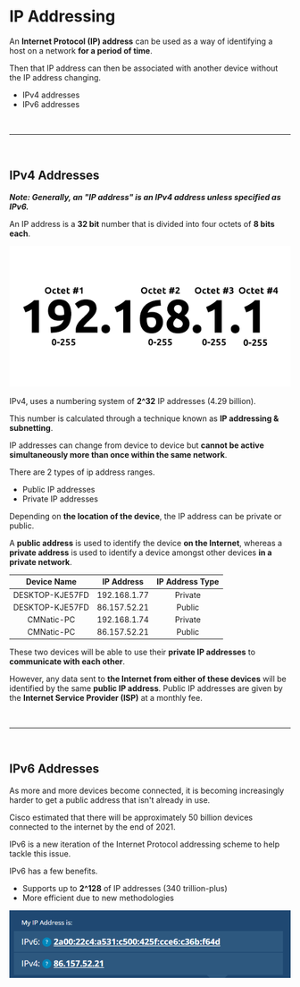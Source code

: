 # IP Addressing

An **Internet Protocol (IP) address** can be used as a way of identifying a host on a network **for a period of time**.

Then that IP address can then be associated with another device without the IP address changing.
- IPv4 addresses
- IPv6 addresses

<br>

---

<br>


## IPv4 Addresses

***Note: Generally, an "IP address" is an IPv4 address unless specified as IPv6.***

An IP address is a **32 bit** number that is divided into four octets of **8 bits each**.

[![IPv4 Octets][1]][1]

IPv4, uses a numbering system of **2^32** IP addresses (4.29 billion).

This number is calculated through a technique known as **IP addressing & subnetting**.

IP addresses can change from device to device but **cannot be active simultaneously more than once within the same network**.

There are 2 types of ip address ranges.
- Public IP addresses
- Private IP addresses

Depending on **the location of the device**, the IP address can be private or public.

A **public address** is used to identify the device **on the Internet**, whereas a **private address** is used to identify a device amongst other devices **in a private network**.

|Device Name     |IP Address   |IP Address Type|
|:--------------:|:-----------:|:-------------:|
|DESKTOP-KJE57FD |192.168.1.77 |Private        |
|DESKTOP-KJE57FD |86.157.52.21 |Public         |
|CMNatic-PC      |192.168.1.74 |Private        |
|CMNatic-PC      |86.157.52.21 |Public         |

These two devices will be able to use their **private IP addresses** to **communicate with each other**.

However, any data sent to **the Internet from either of these devices** will be identified by the same **public IP address**. Public IP addresses are given by the **Internet Service Provider (ISP)** at a monthly fee.

<br>

---

<br>


## IPv6 Addresses

As more and more devices become connected, it is becoming increasingly harder to get a public address that isn't already in use.

Cisco estimated that there will be approximately 50 billion devices connected to the internet by the end of 2021.

IPv6 is a new iteration of the Internet Protocol addressing scheme to help tackle this issue.

IPv6 has a few benefits.
- Supports up to **2^128** of IP addresses (340 trillion-plus)
- More efficient due to new methodologies

[![IPv6][2]][2]


[1]: ../images/networking/ipv4_octets.png (ipv4_octets.png)
[2]: ..//images/networking/ipv6.png (ipv6.png)